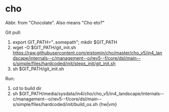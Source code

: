 # cho
Abbr. from "Chocolate". Also means "Cho eto?"

Git pull:
1. export GIT_PATH="..somepath"; mkdir $GIT_PATH
2. wget -O $GIT_PATH/git_init.sh  https://raw.githubusercontent.com/eistomin/cho/master/cho_v5/in4_landscape/internals--c/management--o/rev5--f/core/dsl/main--s/simple/files/hardcoded/init/steps_init/git_init.sh
3. sh $GIT_PATH/git_init.sh

Run:
1. cd to build dir
2. sh $GIT_PATH/media/sysdata/in4/cho/cho_v5/in4_landscape/internals--c/management--o/rev5--f/core/dsl/main--s/simple/files/hardcoded/init/build_os.sh {hw|vm}
